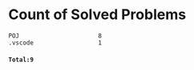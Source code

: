 # Count of Solved Problems  
```
POJ                      8  
.vscode                  1  
```
#### `Total:9`
